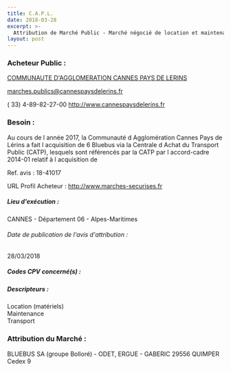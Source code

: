```yaml
---
title: C.A.P.L.
date: 2018-03-28
excerpt: >-
  Attribution de Marché Public - Marché négocié de location et maintenance des batteries électriques des minibus 22 places Bluebus de la Communauté d'agglomération Cannes pays de lérins
layout: post
---
```


### Acheteur Public : 
<a href="/acheteur-133/siren-200039915"> COMMUNAUTE D'AGGLOMERATION CANNES PAYS DE LERINS</a><br/>



marches.publics@cannespaysdelerins.fr

( 33) 4-89-82-27-00
http://www.cannespaysdelerins.fr
### Besoin :

Au cours de l année 2017, la Communauté d Agglomération Cannes Pays de Lérins a fait l acquisition de 6 Bluebus via la Centrale d Achat du Transport Public (CATP), lesquels sont référencés par la CATP par l accord-cadre 2014-01 relatif à l acquisition de

Ref. avis : 18-41017

URL Profil Acheteur : http://www.marches-securises.fr

##### Lieu d'exécution :

CANNES - Département 06 - Alpes-Maritimes

###### Date de publication de l'avis d'attribution : 
28/03/2018

##### Codes CPV concerné(s) :

##### Descripteurs :
Location (matériels) <br/>
Maintenance <br/>
Transport <br/>

### Attribution du Marché :
BLUEBUS SA (groupe Bolloré) - ODET, ERGUE - GABERIC 29556 QUIMPER Cedex 9 <br/>
